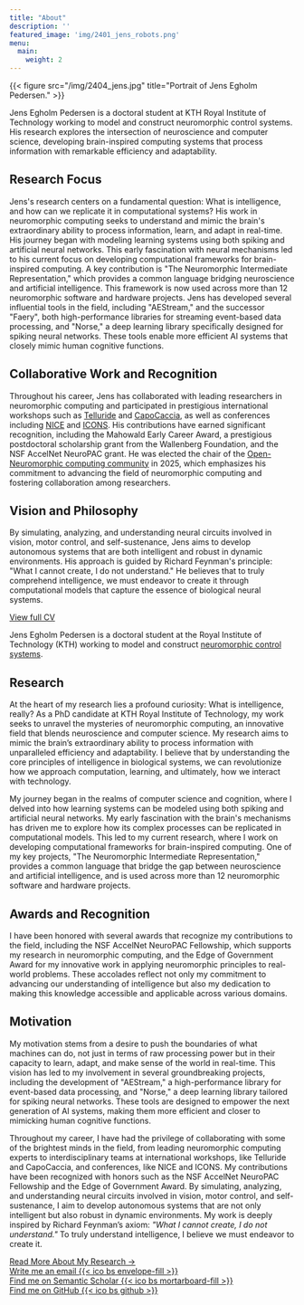 ```yaml
---
title: "About"
description: ''
featured_image: 'img/2401_jens_robots.png'
menu:
  main:
    weight: 2
---
```

{{< figure src="/img/2404_jens.jpg" title="Portrait of Jens Egholm Pedersen." >}}

Jens Egholm Pedersen is a doctoral student at KTH Royal Institute of Technology working to model and construct neuromorphic control systems.
His research explores the intersection of neuroscience and computer science, developing brain-inspired computing systems that process information with remarkable efficiency and adaptability.

## Research Focus
Jens's research centers on a fundamental question: What is intelligence, and how can we replicate it in computational systems? His work in neuromorphic computing seeks to understand and mimic the brain's extraordinary ability to process information, learn, and adapt in real-time.
His journey began with modeling learning systems using both spiking and artificial neural networks. This early fascination with neural mechanisms led to his current focus on developing computational frameworks for brain-inspired computing. A key contribution is "The Neuromorphic Intermediate Representation," which provides a common language bridging neuroscience and artificial intelligence. This framework is now used across more than 12 neuromorphic software and hardware projects.
Jens has developed several influential tools in the field, including "AEStream," and the successor "Faery", both high-performance libraries for streaming event-based data processing, and "Norse," a deep learning library specifically designed for spiking neural networks.
These tools enable more efficient AI systems that closely mimic human cognitive functions.

## Collaborative Work and Recognition
Throughout his career, Jens has collaborated with leading researchers in neuromorphic computing and participated in prestigious international workshops such as [Telluride](https://sites.google.com/view/telluride-2025/) and [CapoCaccia](https://capocaccia.cc/en/), as well as conferences including [NICE](https://niceworkshop.org/) and [ICONS](https://iconsneuromorphic.cc/). His contributions have earned significant recognition, including the Mahowald Early Career Award, a prestigious postdoctoral scholarship grant from the Wallenberg Foundation, and the NSF AccelNet NeuroPAC grant.
He was elected the chair of the [Open-Neuromorphic computing community](https://open-neuromorphic.org/) in 2025, which emphasizes his commitment to advancing the field of neuromorphic computing and fostering collaboration among researchers.

## Vision and Philosophy
By simulating, analyzing, and understanding neural circuits involved in vision, motor control, and self-sustenance, Jens aims to develop autonomous systems that are both intelligent and robust in dynamic environments. His approach is guided by Richard Feynman's principle: "What I cannot create, I do not understand." He believes that to truly comprehend intelligence, we must endeavor to create it through computational models that capture the essence of biological neural systems.

[View full CV](https://github.com/Jegp/cv/blob/master/CV_en.pdf)

Jens Egholm Pedersen is a doctoral student at the Royal Institute of Technology (KTH) working to model and construct [neuromorphic control systems](https://en.wikipedia.org/wiki/Neuromorphic_engineering).

    
## Research

At the heart of my research lies a profound curiosity: What is intelligence, really? As a PhD candidate at KTH Royal Institute of Technology, my work seeks to unravel the mysteries of neuromorphic computing, an innovative field that blends neuroscience and computer science. My research aims to mimic the brain’s extraordinary ability to process information with unparalleled efficiency and adaptability. I believe that by understanding the core principles of intelligence in biological systems, we can revolutionize how we approach computation, learning, and ultimately, how we interact with technology.

My journey began in the realms of computer science and cognition, where I delved into how learning systems can be modeled using both spiking and artificial neural networks. My early fascination with the brain's mechanisms has driven me to explore how its complex processes can be replicated in computational models. This led to my current research, where I work on developing computational frameworks for brain-inspired computing. One of my key projects, "The Neuromorphic Intermediate Representation," provides a common language that bridge the gap between neuroscience and artificial intelligence, and is used across more than 12 neuromorphic software and hardware projects.

## Awards and Recognition

I have been honored with several awards that recognize my contributions to the field, including the  NSF AccelNet NeuroPAC Fellowship, which supports my research in neuromorphic computing, and the Edge of Government Award for my innovative work in applying neuromorphic principles to real-world problems. These accolades reflect not only my commitment to advancing our understanding of intelligence but also my dedication to making this knowledge accessible and applicable across various domains.

## Motivation

My motivation stems from a desire to push the boundaries of what machines can do, not just in terms of raw processing power but in their capacity to learn, adapt, and make sense of the world in real-time. This vision has led to my involvement in several groundbreaking projects, including the development of "AEStream," a high-performance library for event-based data processing, and "Norse," a deep learning library tailored for spiking neural networks. These tools are designed to empower the next generation of AI systems, making them more efficient and closer to mimicking human cognitive functions.

Throughout my career, I have had the privilege of collaborating with some of the brightest minds in the field, from leading neuromorphic computing experts to interdisciplinary teams at international workshops, like Telluride and CapoCaccia, and conferences, like NICE and ICONS. My contributions have been recognized with honors such as the NSF AccelNet NeuroPAC Fellowship and the Edge of Government Award. 
By simulating, analyzing, and understanding neural circuits involved in vision, motor control, and self-sustenance, I aim to develop autonomous systems that are not only intelligent but also robust in dynamic environments. My work is deeply inspired by Richard Feynman’s axiom: *"What I cannot create, I do not understand."* To truly understand intelligence, I believe we must endeavor to create it.


<div class="tc mt4">
  <a href="/posts" class="f8 link dim br2 ba ph3 pv2 mb2 dib dark-gray hover-bg-light-gray">
    Read More About My Research →
  </a>
  <br/>
  <a href="mailto:jens@jepedersen.dk" class="f8 link dim br2 ba ph3 pv2 mb2 dib dark-gray hover-bg-light-gray">
    Write me an email {{< ico bs envelope-fill >}}
  </a>
  <br/>
  <a href="https://www.semanticscholar.org/author/Jens-Egholm-Pedersen/2146807252" class="f8 link dim br2 ba ph3 pv2 mb2 dib dark-gray hover-bg-light-gray">
    Find me on Semantic Scholar 
    {{< ico bs mortarboard-fill >}}
  </a>
  <br/>
  <a href="https://github.com/jegp" class="f8 link dim br2 ba ph3 pv2 mb2 dib dark-gray hover-bg-light-gray">
    Find me on GitHub 
    {{< ico bs github >}}
  </a>
</div>



